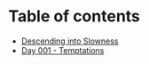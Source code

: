 # Table of contents

* [Descending into Slowness](README.md)
* [Day 001 - Temptations](day-001-temptations.md)

